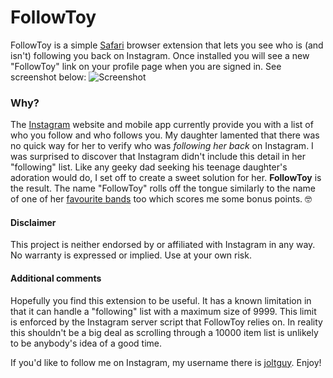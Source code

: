 # FollowToy
FollowToy is a simple [Safari](http://www.apple.com/safari/) browser extension that lets you see who is (and isn't) following you back on Instagram. Once installed you will see a new "FollowToy" link on your profile page when you are signed in. See screenshot below:
![Screenshot](http://joltguy.com/followtoy/screenshot.png)

### Why?
The [Instagram](https://www.instagram.com) website and mobile app currently provide you with a list of who you follow and who follows you. My daughter lamented that there was no quick way for her to verify who was *following her back* on Instagram. I was surprised to discover that Instagram didn't include this detail in her "following" list. Like any geeky dad seeking his teenage daughter's adoration would do, I set off to create a sweet solution for her. **FollowToy** is the result. The name "FollowToy" rolls off the tongue similarly to the name of one of her [favourite bands](http://falloutboy.com) too which scores me some bonus points. 🤓

#### Disclaimer
This project is neither endorsed by or affiliated with Instagram in any way. No warranty is expressed or implied. Use at your own risk.

#### Additional comments
Hopefully you find this extension to be useful. It has a known limitation in that it can handle a "following" list with a maximum size of 9999. This limit is enforced by the Instagram server script that FollowToy relies on. In reality this shouldn't be a big deal as scrolling through a 10000 item list is unlikely to be anybody's idea of a good time.

If you'd like to follow me on Instagram, my username there is [joltguy](https://www.instagram.com/joltguy). Enjoy!
